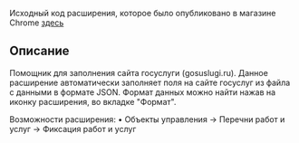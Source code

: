 Исходный код расширения, которое было опубликовано в магазине Chrome [здесь](https://chromewebstore.google.com/detail/pcpddmeglhedjeedfglodbfkcagcnjfb)

## Описание
Помощник для заполнения сайта госуслуги (gosuslugi.ru). Данное расширение автоматически заполняет поля на сайте госуслуг из файла с данными в формате JSON. Формат данных можно найти нажав на иконку расширения, во вкладке "Формат". 

Возможности расширения:
  • Объекты управления → Перечни работ и услуг → Фиксация работ и услуг